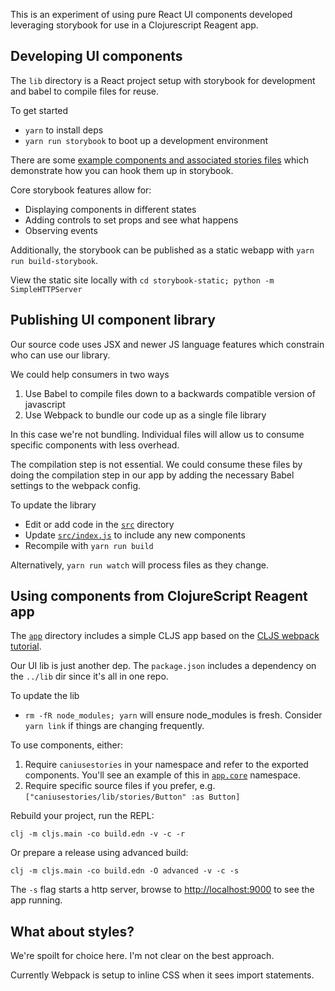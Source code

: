 
This is an experiment of using pure React UI components developed leveraging storybook for use in a Clojurescript Reagent app.

## Developing UI components

The `lib` directory is a React project setup with storybook for development and babel to compile files for reuse.

To get started

* `yarn` to install deps
* `yarn run storybook` to boot up a development environment

There are some [example components and associated stories files](./lib/src/stories) which demonstrate how you can hook them up in storybook.

Core storybook features allow for:

* Displaying components in different states
* Adding controls to set props and see what happens
* Observing events

Additionally, the storybook can be published as a static webapp with `yarn run build-storybook`.  

View the static site locally with `cd storybook-static; python -m SimpleHTTPServer`

## Publishing UI component library

Our source code uses JSX and newer JS language features which constrain who can use our library.

We could help consumers in two ways
1. Use Babel to compile files down to a backwards compatible version of javascript
2. Use Webpack to bundle our code up as a single file library

In this case we're not bundling.  Individual files will allow us to consume specific components with less overhead.

The compilation step is not essential.  We could consume these files by doing the compilation step in our app by adding the necessary Babel settings to the webpack config.

To update the library

* Edit or add code in the [`src`](./lib/src) directory
* Update [`src/index.js`](./lib/src/index.js) to include any new components
* Recompile with `yarn run build`

Alternatively, `yarn run watch` will process files as they change.

## Using components from ClojureScript Reagent app

The [`app`](./app) directory includes a simple CLJS app based on the [CLJS webpack tutorial](https://clojurescript.org/guides/webpack).  

Our UI lib is just another dep.  The `package.json` includes a dependency on the `../lib` dir since it's all in one repo.

To update the lib

* `rm -fR node_modules; yarn` will ensure node_modules is fresh.  Consider `yarn link` if things are changing frequently.

To use components, either:

1. Require `caniusestories` in your namespace and refer to the exported components.  You'll see an example of this in [`app.core`](./app/src/app/core.cljs) namespace.
2. Require specific source files if you prefer, e.g. `["caniusestories/lib/stories/Button" :as Button]`

Rebuild your project, run the REPL:

```clj -m cljs.main -co build.edn -v -c -r```

Or prepare a release using advanced build:

```clj -m cljs.main -co build.edn -O advanced -v -c -s```

The `-s` flag starts a http server, browse to [http://localhost:9000](http://localhost:9000) to see the app running. 

## What about styles?

We're spoilt for choice here.  I'm not clear on the best approach.

Currently Webpack is setup to inline CSS when it sees import statements.

